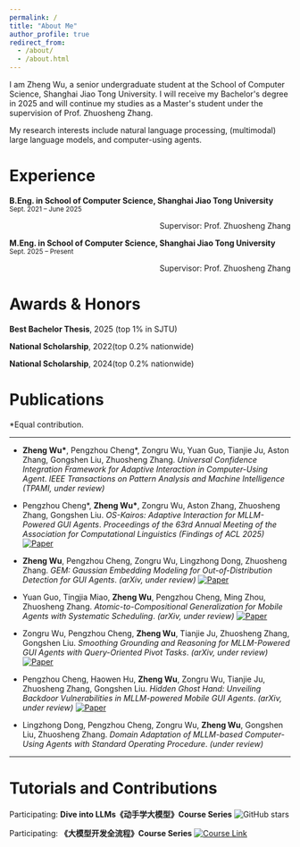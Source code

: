 ```yaml
---
permalink: /
title: "About Me"
author_profile: true
redirect_from: 
  - /about/
  - /about.html
---
```


I am Zheng Wu, a senior undergraduate student at the School of Computer Science, Shanghai Jiao Tong University. I will receive my Bachelor's degree in 2025 and will continue my studies as a Master's student under the supervision of Prof. Zhuosheng Zhang. 

My research interests include natural language processing, (multimodal) large language models, and computer-using agents.

Experience
=====
**B.Eng. in School of Computer Science, Shanghai Jiao Tong University**  
<small>Sept. 2021 – June 2025</small>  
<div align="right">Supervisor: Prof. Zhuosheng Zhang</div>

**M.Eng. in School of Computer Science, Shanghai Jiao Tong University**  
<small>Sept. 2025 – Present</small>  
<div align="right">Supervisor: Prof. Zhuosheng Zhang</div>

Awards & Honors
======
**Best Bachelor Thesis**, 2025 (top 1% in SJTU)

**National Scholarship**, 2022(top 0.2% nationwide)

**National Scholarship**, 2024(top 0.2% nationwide)

Publications
======
*Equal contribution.

---

* **Zheng Wu\***, Pengzhou Cheng\*, Zongru Wu, Yuan Guo, Tianjie Ju, Aston Zhang, Gongshen Liu, Zhuosheng Zhang.
  *Universal Confidence Integration Framework for Adaptive Interaction in Computer-Using Agent*.
  *IEEE Transactions on Pattern Analysis and Machine Intelligence (TPAMI, under review)*

* Pengzhou Cheng\*, **Zheng Wu\***, Zongru Wu, Aston Zhang, Zhuosheng Zhang, Gongshen Liu.
  *OS-Kairos: Adaptive Interaction for MLLM-Powered GUI Agents*.
  *Proceedings of the 63rd Annual Meeting of the Association for Computational Linguistics (Findings of ACL 2025)* [![Paper](https://img.shields.io/badge/PDF-2503.16465-red)](https://arxiv.org/pdf/2503.16465)

* **Zheng Wu**, Pengzhou Cheng, Zongru Wu, Lingzhong Dong, Zhuosheng Zhang.
  *GEM: Gaussian Embedding Modeling for Out-of-Distribution Detection for GUI Agents*.
  *(arXiv, under review)* [![Paper](https://img.shields.io/badge/PDF-2505.12842-red)](https://arxiv.org/pdf/2505.12842)

* Yuan Guo, Tingjia Miao, **Zheng Wu**, Pengzhou Cheng, Ming Zhou, Zhuosheng Zhang.
  *Atomic-to-Compositional Generalization for Mobile Agents with Systematic Scheduling*.
  *(arXiv, under review)* [![Paper](https://img.shields.io/badge/PDF-2505.12842-red)](https://arxiv.org/pdf/2506.08972)

* Zongru Wu, Pengzhou Cheng, **Zheng Wu**, Tianjie Ju, Zhuosheng Zhang, Gongshen Liu.
  *Smoothing Grounding and Reasoning for MLLM-Powered GUI Agents with Query-Oriented Pivot Tasks*.
  *(arXiv, under review)* [![Paper](https://img.shields.io/badge/PDF-2503.00401-red)](https://arxiv.org/pdf/2503.00401)

* Pengzhou Cheng, Haowen Hu, **Zheng Wu**, Zongru Wu, Tianjie Ju, Zhuosheng Zhang, Gongshen Liu.
  *Hidden Ghost Hand: Unveiling Backdoor Vulnerabilities in MLLM-powered Mobile GUI Agents*.
  *(arXiv, under review)* [![Paper](https://img.shields.io/badge/PDF-2505.14418-red)](https://arxiv.org/pdf/2505.14418?)

* Lingzhong Dong, Pengzhou Cheng, Zongru Wu, **Zheng Wu**, Gongshen Liu, Zhuosheng Zhang.
  *Domain Adaptation of MLLM-based Computer-Using Agents with Standard Operating Procedure*.
  *(under review)*

---

Tutorials and Contributions
=====
Participating: **Dive into LLMs《动手学大模型》Course Series** ![GitHub stars](https://img.shields.io/github/stars/Lordog/dive-into-llms?style=social)


Participating: **《大模型开发全流程》Course Series** [![Course Link](https://img.shields.io/badge/Course-Link-blue)](https://www.hiascend.com/edu/growth/lm-development#classification-floor-1)
